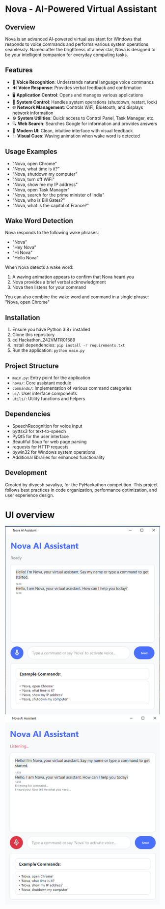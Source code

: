 # Nova - AI-Powered Virtual Assistant

## Overview
Nova is an advanced AI-powered virtual assistant for Windows that responds to voice commands and performs various system operations seamlessly. Named after the brightness of a new star, Nova is designed to be your intelligent companion for everyday computing tasks.

## Features
- 🎤 **Voice Recognition**: Understands natural language voice commands
- 🔊 **Voice Response**: Provides verbal feedback and confirmation
- 🖥️ **Application Control**: Opens and manages various applications
- 🔄 **System Control**: Handles system operations (shutdown, restart, lock)
- 🌐 **Network Management**: Controls WiFi, Bluetooth, and displays network information
- ⚙️ **System Utilities**: Quick access to Control Panel, Task Manager, etc.
- 🔍 **Web Search**: Searches Google for information and provides answers
- 🎨 **Modern UI**: Clean, intuitive interface with visual feedback
- ✨ **Visual Cues**: Waving animation when wake word is detected

## Usage Examples
- "Nova, open Chrome"
- "Nova, what time is it?"
- "Nova, shutdown my computer"
- "Nova, turn off WiFi"
- "Nova, show me my IP address"
- "Nova, open Task Manager"
- "Nova, search for the prime minister of India"
- "Nova, who is Bill Gates?"
- "Nova, what is the capital of France?"

## Wake Word Detection
Nova responds to the following wake phrases:
- "Nova"
- "Hey Nova"
- "Hi Nova"
- "Hello Nova"

When Nova detects a wake word:
1. A waving animation appears to confirm that Nova heard you
2. Nova provides a brief verbal acknowledgment
3. Nova then listens for your command

You can also combine the wake word and command in a single phrase: "Nova, open Chrome"

## Installation
1. Ensure you have Python 3.8+ installed
2. Clone this repository
3. cd Hackathon_242VMTR01589
4. Install dependencies: `pip install -r requirements.txt`
5. Run the application: `python main.py`

## Project Structure
- `main.py`: Entry point for the application
- `nova/`: Core assistant module
- `commands/`: Implementation of various command categories
- `ui/`: User interface components
- `utils/`: Utility functions and helpers

## Dependencies
- SpeechRecognition for voice input
- pyttsx3 for text-to-speech
- PyQt5 for the user interface
- Beautiful Soup for web page parsing
- requests for HTTP requests
- pywin32 for Windows system operations
- Additional libraries for enhanced functionality

## Development
Created by divyesh savaliya, for the PyHackathon competition. This project follows best practices in code organization, performance optimization, and user experience design.

# UI overview
![UI Screenshot](./ui/assets/main_ui.png)
![UI Screenshot](./ui/assets/listening_ui.png)
#
